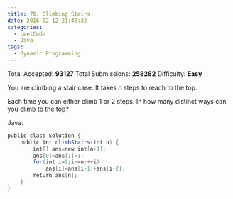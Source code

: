 ```yaml
---
title: 70. Climbing Stairs
date: 2016-02-12 21:40:32
categories:
  - LeetCode
  - Java
tags:
  - Dynamic Programming
---
```


Total Accepted: **93127**
Total Submissions: **258282**
Difficulty: **Easy**

You are climbing a stair case. It takes _n_ steps to reach to the top.

Each time you can either climb 1 or 2 steps. In how many distinct ways can you climb to the top?

<!-- more -->

Java:

``` java
public class Solution {
    public int climbStairs(int n) {
        int[] ans=new int[n+1];
        ans[0]=ans[1]=1;
        for(int i=2;i<=n;++i)
            ans[i]=ans[i-1]+ans[i-2];
        return ans[n];
    }
}
```